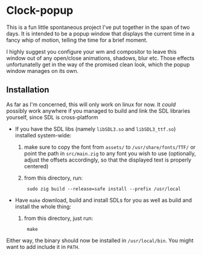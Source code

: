 # Clock-popup

This is a fun little spontaneous project I've put together in the span of two days. It is intended to be a popup window that displays the current time in a fancy whip of motion, telling the time for a brief moment.

I highly suggest you configure your wm and compositor to leave this window out of any open/close animations, shadows, blur etc. Those effects unfortunatelly get in the way of the promised clean look, which the popup window manages on its own.

## Installation

As far as I'm concerned, this will only work on linux for now. It *could* possibly work anywhere if you managed to build and link the SDL libraries yourself, since SDL is cross-platform

- If you have the SDL libs (namely `libSDL3.so` and `libSDL3_ttf.so`) installed system-wide:
    
    1) make sure to copy the font from `assets/` to `/usr/share/fonts/TTF/` or point the path in `src/main.zig` to any font you wish to use (optionally, adjust the offsets accordingly, so that the displayed text is properly centered)

    2) from this directory, run:
        
            sudo zig build --release=safe install --prefix /usr/local

- Have `make` download, build and install SDLs for you as well as build and install the whole thing:

    1) from this directory, just run:
    
            make

Either way, the binary should now be installed in `/usr/local/bin`. You might want to add include it in `PATH`.


    